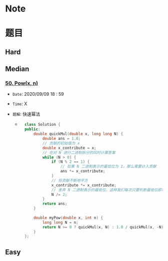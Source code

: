 # Note

# 题目

## Hard

## Median

### [50. Pow(x, n)](https://leetcode-cn.com/problems/powx-n/)

- `Date`: 2020/09/09 18 : 59

- `Time`: X

- `题解`: 快速幂法

    - ```c++
        class Solution {
        public:
            double quickMul(double x, long long N) {
                double ans = 1.0;
                // 贡献的初始值为 x
                double x_contribute = x;
                // 在对 N 进行二进制拆分的同时计算答案
                while (N > 0) {
                    if (N % 2 == 1) {
                        // 如果 N 二进制表示的最低位为 1，那么需要计入贡献
                        ans *= x_contribute;
                    }
                    // 将贡献不断地平方
                    x_contribute *= x_contribute;
                    // 舍弃 N 二进制表示的最低位，这样我们每次只要判断最低位即可
                    N /= 2;
                }
                return ans;
            }
        
            double myPow(double x, int n) {
                long long N = n;
                return N >= 0 ? quickMul(x, N) : 1.0 / quickMul(x, -N);
            }
        };
        ```

## Easy